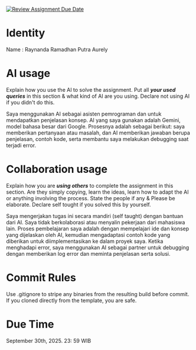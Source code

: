 [![Review Assignment Due Date](https://classroom.github.com/assets/deadline-readme-button-22041afd0340ce965d47ae6ef1cefeee28c7c493a6346c4f15d667ab976d596c.svg)](https://classroom.github.com/a/1PRAkQnI)
# Identity
Name : Raynanda Ramadhan Putra Aurely

# AI usage
Explain how you use the AI to solve the assignment. Put all ***your used queries*** in this section & what kind of AI are you using. Declare not using AI if you didn't do this.

Saya menggunakan AI sebagai asisten pemrograman dan untuk mendapatkan penjelasan konsep. AI yang saya gunakan adalah Gemini, model bahasa besar dari Google. Prosesnya adalah sebagai berikut: saya memberikan pertanyaan atau masalah, dan AI memberikan jawaban berupa penjelasan, contoh kode, serta membantu saya melakukan debugging saat terjadi error.

# Collaboration usage
Explain how you are ***using others*** to complete the assignment in this section. Are they simply copying, learn the ideas, learn how to adapt the AI or anything involving the process. State the people if any & Please be elaborate. Declare self tought if you solved this by yourself. 

Saya mengerjakan tugas ini secara mandiri (self taught) dengan bantuan dari AI. Saya tidak berkolaborasi atau menyalin pekerjaan dari mahasiswa lain. Proses pembelajaran saya adalah dengan mempelajari ide dan konsep yang dijelaskan oleh AI, kemudian mengadaptasi contoh kode yang diberikan untuk diimplementasikan ke dalam proyek saya. Ketika menghadapi error, saya menggunakan AI sebagai partner untuk debugging dengan memberikan log error dan meminta penjelasan serta solusi.

# Commit Rules
Use .gitignore to stripe any binaries from the resulting build before commit.  If you cloned directly from the template, you are safe. 

# Due Time
September 30th, 2025. 23: 59 WIB
